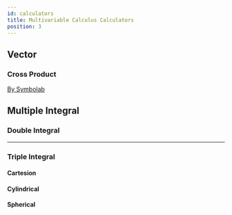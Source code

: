 ```yaml
---
id: calculators
title: Multivariable Calculus Calculators
position: 3
---
```


## Vector
### Cross Product
[By Symbolab](https://zs.symbolab.com/solver/vector-cross-product-calculator)

## Multiple Integral

### Double Integral
<script type="text/javascript" id="WolframAlphaScriptf5f3cbf14f4f5d6d2085bf2d0fb76e8a" src="//www.wolframalpha.com/widget/widget.jsp?id=f5f3cbf14f4f5d6d2085bf2d0fb76e8a" width='400px' class='text--center'></script>

---

### Triple Integral

#### Cartesion
<script type="text/javascript" id="WolframAlphaScripta83fc1af67a3fdc3cf56863e7f1b5dda" src="//www.wolframalpha.com/widget/widget.jsp?id=a83fc1af67a3fdc3cf56863e7f1b5dda" width='400px' class='text--center'></script>

#### Cylindrical
<script type="text/javascript" id="WolframAlphaScript8895f98065e4aecbb7fa0359d8f85e57" src="//www.wolframalpha.com/widget/widget.jsp?id=8895f98065e4aecbb7fa0359d8f85e57" width='400px' class='text--center'></script>

#### Spherical 
<script type="text/javascript" id="WolframAlphaScript5e0ea2cfbc998f553b93c8fe554cf852" src="//www.wolframalpha.com/widget/widget.jsp?id=5e0ea2cfbc998f553b93c8fe554cf852" width='400px' class='text--center'></script>

